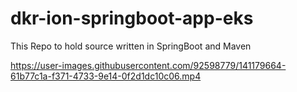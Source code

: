 # dkr-ion-springboot-app-eks
This Repo to hold source written in SpringBoot and Maven





https://user-images.githubusercontent.com/92598779/141179664-61b77c1a-f371-4733-9e14-0f2d1dc10c06.mp4

